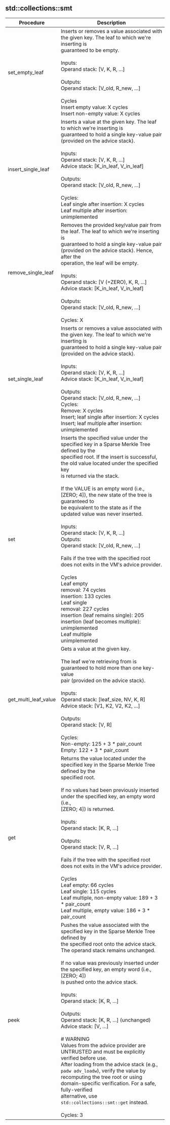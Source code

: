 
## std::collections::smt
| Procedure | Description |
| ----------- | ------------- |
| set_empty_leaf | Inserts or removes a value associated with the given key. The leaf to which we're inserting is<br />guaranteed to be empty.<br /><br />Inputs:<br />Operand stack: [V, K, R, ...]<br /><br />Outputs:<br />Operand stack: [V_old, R_new, ...]<br /><br />Cycles<br />Insert empty value: X cycles<br />Insert non-empty value: X cycles<br /> |
| insert_single_leaf | Inserts a value at the given key. The leaf to which we're inserting is<br />guaranteed to hold a single key-value pair (provided on the advice stack).<br /><br />Inputs:<br />Operand stack: [V, K, R, ...]<br />Advice stack:  [K_in_leaf, V_in_leaf]<br /><br />Outputs:<br />Operand stack: [V_old, R_new, ...]<br /><br />Cycles:<br />Leaf single after insertion: X cycles<br />Leaf multiple after insertion: unimplemented<br /> |
| remove_single_leaf | Removes the provided key/value pair from the leaf. The leaf to which we're inserting is<br />guaranteed to hold a single key-value pair (provided on the advice stack). Hence, after the<br />operation, the leaf will be empty.<br /><br />Inputs:<br />Operand stack: [V (=ZERO), K, R, ...]<br />Advice stack:  [K_in_leaf, V_in_leaf]<br /><br />Outputs:<br />Operand stack: [V_old, R_new, ...]<br /><br />Cycles: X<br /> |
| set_single_leaf | Inserts or removes a value associated with the given key. The leaf to which we're inserting is<br />guaranteed to hold a single key-value pair (provided on the advice stack).<br /><br />Inputs:<br />Operand stack: [V, K, R, ...]<br />Advice stack:  [K_in_leaf, V_in_leaf]<br /><br />Outputs:<br />Operand stack: [V_old, R_new, ...]<br />Cycles:<br />Remove: X cycles<br />Insert; leaf single after insertion: X cycles<br />Insert; leaf multiple after insertion: unimplemented<br /> |
| set | Inserts the specified value under the specified key in a Sparse Merkle Tree defined by the<br />specified root. If the insert is successful, the old value located under the specified key<br />is returned via the stack.<br /><br />If the VALUE is an empty word (i.e., [ZERO; 4]), the new state of the tree is guaranteed to<br />be equivalent to the state as if the updated value was never inserted.<br /><br />Inputs:<br />Operand stack: [V, K, R, ...]<br />Outputs:<br />Operand stack: [V_old, R_new, ...]<br /><br />Fails if the tree with the specified root does not exits in the VM's advice provider.<br /><br />Cycles<br />Leaf empty<br />removal: 74 cycles<br />insertion: 133 cycles<br />Leaf single<br />removal: 227 cycles<br />insertion (leaf remains single): 205<br />insertion (leaf becomes multiple): unimplemented<br />Leaf multiple<br />unimplemented<br /> |
| get_multi_leaf_value | Gets a value at the given key.<br /><br />The leaf we're retrieving from is guaranteed to hold more than one key-value<br />pair (provided on the advice stack).<br /><br />Inputs:<br />Operand stack: [leaf_size, NV, K, R]<br />Advice stack:  [V1, K2, V2, K2, ...]<br /><br />Outputs:<br />Operand stack: [V, R]<br /><br />Cycles:<br />Non-empty: 125 + 3 * pair_count<br />Empty: 122 + 3 * pair_count<br /> |
| get | Returns the value located under the specified key in the Sparse Merkle Tree defined by the<br />specified root.<br /><br />If no values had been previously inserted under the specified key, an empty word (i.e.,<br />[ZERO; 4]) is returned.<br /><br />Inputs:<br />Operand stack: [K, R, ...]<br /><br />Outputs:<br />Operand stack: [V, R, ...]<br /><br />Fails if the tree with the specified root does not exits in the VM's advice provider.<br /><br />Cycles<br />Leaf empty: 66 cycles<br />Leaf single: 115 cycles<br />Leaf multiple, non-empty value: 189 + 3 * pair_count<br />Leaf multiple, empty value: 186 + 3 * pair_count<br /> |
| peek | Pushes the value associated with the specified key in the Sparse Merkle Tree defined by<br />the specified root onto the advice stack. The operand stack remains unchanged.<br /><br />If no value was previously inserted under the specified key, an empty word (i.e., [ZERO; 4])<br />is pushed onto the advice stack.<br /><br />Inputs:<br />Operand stack: [K, R, ...]<br /><br />Outputs:<br />Operand stack: [K, R, ...]  (unchanged)<br />Advice stack:  [V, ...]<br /><br /># WARNING<br />Values from the advice provider are UNTRUSTED and must be explicitly verified before use.<br />After loading from the advice stack (e.g., `padw adv_loadw`), verify the value by<br />recomputing the tree root or using domain-specific verification. For a safe, fully-verified<br />alternative, use `std::collections::smt::get` instead.<br /><br />Cycles: 3<br /> |
